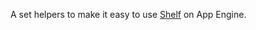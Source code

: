 A set helpers to make it easy to use [Shelf][shelf] on App Engine.

[shelf]: https://pub.dartlang.org/packages/shelf
